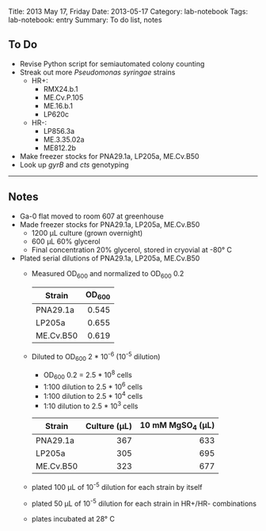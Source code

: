 Title: 2013 May 17, Friday
Date: 2013-05-17
Category: lab-notebook
Tags: lab-notebook: entry
Summary: To do list, notes

## To Do ##

- Revise Python script for semiautomated colony counting
- Streak out more _Pseudomonas syringae_ strains
    - HR+:
        - RMX24.b.1
        - ME.Cv.P.105
        - ME.16.b.1
        - LP620c
    - HR-:
        - LP856.3a
        - ME.3.35.02a
        - ME812.2b
- Make freezer stocks for PNA29.1a, LP205a, ME.Cv.B50
- Look up _gyrB_ and _cts_ genotyping

***

## Notes ##

- Ga-0 flat moved to room 607 at greenhouse
- Made freezer stocks for PNA29.1a, LP205a, ME.Cv.B50
	- 1200 &micro;L culture (grown overnight)
	- 600 &micro;L 60% glycerol
	- Final concentration 20% glycerol, stored in cryovial at -80&deg; C
- Plated serial dilutions of PNA29.1a, LP205a, ME.Cv.B50
	- Measured OD<sub>600</sub> and normalized to OD<sub>600</sub> 0.2

	  Strain   |OD<sub>600</sub>
	  ---------|----------------:
	  PNA29.1a |            0.545
	  LP205a   |            0.655
	  ME.Cv.B50|            0.619

	- Diluted to OD<sub>600</sub> 2 * 10<sup>-6</sup> (10<sup>-5</sup> dilution)
		- OD<sub>600</sub> 0.2 = 2.5 * 10<sup>8</sup> cells
		- 1:100 dilution to 2.5 * 10<sup>6</sup> cells
        - 1:100 dilution to 2.5 * 10<sup>4</sup> cells
        - 1:10 dilution to 2.5 * 10<sup>3</sup> cells

	  Strain   |Culture (&micro;L)|10 mM MgSO<sub>4</sub> (&micro;L)
	  ---------|-----------------:|--------------------------------:
	  PNA29.1a |               367|                              633
	  LP205a   |               305|                              695
	  ME.Cv.B50|               323|                              677

    - plated 100 &micro;L of 10<sup>-5</sup> dilution for each strain by itself
	- plated 50 &micro;L of 10<sup>-5</sup> dilution for each strain in
	  HR+/HR- combinations
	- plates incubated at 28&deg; C
